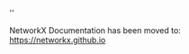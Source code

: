 '<meta http-equiv="refresh" content="0; URL=https://networkx.github.io/documentation/latest/./_modules/networkx/algorithms/community/community_utils.html">'

NetworkX Documentation has been moved to:<br><a href="https://networkx.github.io">https://networkx.github.io</a>
